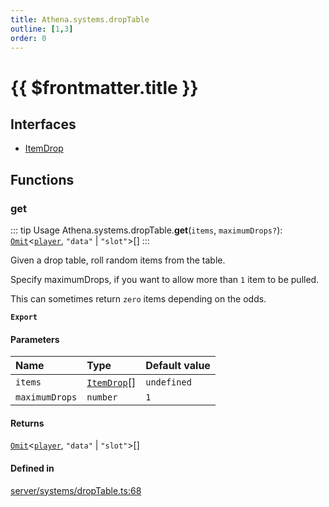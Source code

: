 ```yaml
---
title: Athena.systems.dropTable
outline: [1,3]
order: 0
---
```


# {{ $frontmatter.title }}


## Interfaces

- [ItemDrop](../interfaces/server_systems_dropTable_ItemDrop.md)

## Functions

### get

::: tip Usage
Athena.systems.dropTable.**get**(`items`, `maximumDrops?`): [`Omit`](server_player_inventory_Internal.md#Omit)<[`player`](server_config.md#player), ``"data"`` \| ``"slot"``\>[]
:::

Given a drop table, roll random items from the table.

Specify maximumDrops, if you want to allow more than `1` item to be pulled.

This can sometimes return `zero` items depending on the odds.

**`Export`**

#### Parameters

| Name | Type | Default value |
| :------ | :------ | :------ |
| `items` | [`ItemDrop`](../interfaces/server_systems_dropTable_ItemDrop.md)[] | `undefined` |
| `maximumDrops` | `number` | `1` |

#### Returns

[`Omit`](server_player_inventory_Internal.md#Omit)<[`player`](server_config.md#player), ``"data"`` \| ``"slot"``\>[]

#### Defined in

[server/systems/dropTable.ts:68](https://github.com/Stuyk/altv-athena/blob/b7faa35/src/core/server/systems/dropTable.ts#L68)
